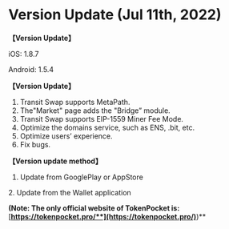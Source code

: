 # Version Update (Jul 11th, 2022)

**【Version Update】**

iOS: 1.8.7

Android: 1.5.4



**【Version Update】**

1. Transit Swap supports MetaPath.
2. The"Market" page adds the "Bridge” module.
3. Transit Swap supports EIP-1559 Miner Fee Mode.
4. Optimize the domains service, such as ENS, .bit, etc.
5. Optimize users’ experience.
6. Fix bugs.



**【Version update method】‌**

1. Update from GooglePlay or AppStore

&#x20; 2\. Update from the Wallet application&#x20;

**(Note: The only official website of TokenPocket is:** [**https://tokenpocket.pro/**](https://tokenpocket.pro/)**)**
